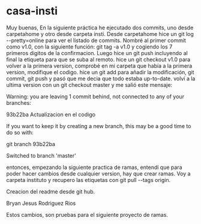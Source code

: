 # casa-insti

Muy buenas,
En la siguiente práctica he ejecutado dos commits, uno desde carpetahome y otro desde carpeta insti.
Desde carpetahome hice un git log --pretty=online para ver el listado de commits.
Nombré al primer commit como v1.0, con la siguiente función: git tag -a v1.0 y cogiendo los 7 primeros digitos de la confirmacion.
Luego hice un git push incluyendo al final la etiqueta para que se suba al remoto.
hice un git checkout v1.0 para volver a la primera version, comprobé en mi carpeta que había a la primera version, modifique el codigo.
hice un git add para añadir la modificación, git commit, git push y pasó que me decia que todo estaba up-to-date.
volví a la ultima version con un git checkout master y me salió este mensaje:


Warning: you are leaving 1 commit behind, not connected to
any of your branches:

  93b22ba Actualizacion en el codigo

If you want to keep it by creating a new branch, this may be a good time
to do so with:

 git branch <new-branch-name> 93b22ba

Switched to branch 'master'

entonces, empezando la siguiente practica de ramas, entendí que para poder hacer cambios desde cualquier version, hay que crear ramas.
Voy a carpeta instituto y recupero las etiquetas con git pull --tags origin.

Creacion del readme desde git hub.

Bryan Jesus Rodriguez Rios


Estos cambios, son pruebas para el siguiente proyecto de ramas.

